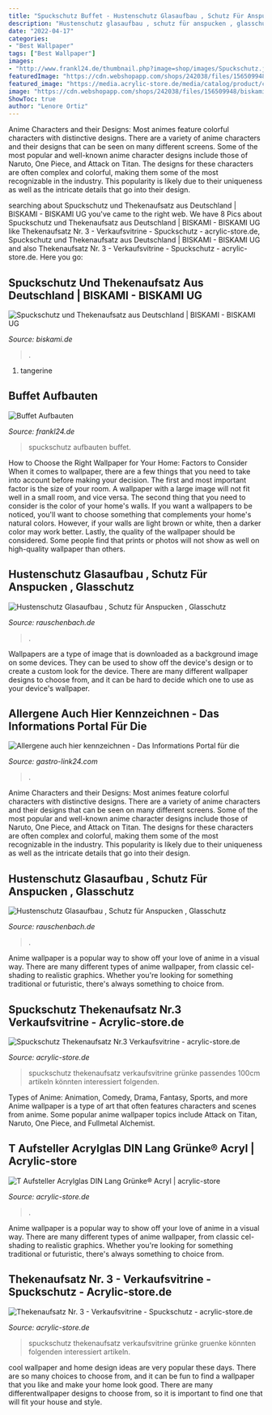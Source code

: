 ```yaml
---
title: "Spuckschutz Buffet - Hustenschutz Glasaufbau , Schutz Für Anspucken , Glasschutz"
description: "Hustenschutz glasaufbau , schutz für anspucken , glasschutz"
date: "2022-04-17"
categories:
- "Best Wallpaper"
tags: ["Best Wallpaper"]
images:
- "http://www.frankl24.de/thumbnail.php?image=shop/images/Spuckschutz.jpg&amp;w=300&amp;h=247"
featuredImage: "https://cdn.webshopapp.com/shops/242038/files/156509948/biskami-spuckschutz-variante-1.jpg"
featured_image: "https://media.acrylic-store.de/media/catalog/product/cache/1/image/988x988/9df78eab33525d08d6e5fb8d27136e95/t/-/t-aufsteller-din-lang-hoch-01_2.jpg"
image: "https://cdn.webshopapp.com/shops/242038/files/156509948/biskami-spuckschutz-variante-1.jpg"
ShowToc: true
author: "Lenore Ortiz"
---
```



Anime Characters and their Designs: Most animes feature colorful characters with distinctive designs.
There are a variety of anime characters and their designs that can be seen on many different screens. Some of the most popular and well-known anime character designs include those of Naruto, One Piece, and Attack on Titan. The designs for these characters are often complex and colorful, making them some of the most recognizable in the industry. This popularity is likely due to their uniqueness as well as the intricate details that go into their design.

	

		
searching about Spuckschutz und Thekenaufsatz aus Deutschland | BISKAMI - BISKAMI UG you've came to the right web. We have 8 Pics about Spuckschutz und Thekenaufsatz aus Deutschland | BISKAMI - BISKAMI UG like Thekenaufsatz Nr. 3 - Verkaufsvitrine - Spuckschutz - acrylic-store.de, Spuckschutz und Thekenaufsatz aus Deutschland | BISKAMI - BISKAMI UG and also Thekenaufsatz Nr. 3 - Verkaufsvitrine - Spuckschutz - acrylic-store.de. Here you go:
		
    
## Spuckschutz Und Thekenaufsatz Aus Deutschland | BISKAMI - BISKAMI UG

<img loading=lazy src="https://cdn.webshopapp.com/shops/242038/files/156509948/biskami-spuckschutz-variante-1.jpg" onerror="this.onerror=null;this.src='https://tse4.mm.bing.net/th?id=OIP.sBVj-Rhlg5NVoRKwCA-E7gHaHa&amp;pid=15.1';" alt="Spuckschutz und Thekenaufsatz aus Deutschland | BISKAMI - BISKAMI UG">

_Source: biskami.de_

>. 

	

1. tangerine 

    
## Buffet Aufbauten

<img loading=lazy src="http://www.frankl24.de/thumbnail.php?image=shop/images/Spuckschutz.jpg&amp;w=300&amp;h=247" onerror="this.onerror=null;this.src='https://tse2.mm.bing.net/th?id=OIP.pqfjPNdqD7nLkMszjV6C0gAAAA&amp;pid=15.1';" alt="Buffet Aufbauten">

_Source: frankl24.de_

>spuckschutz aufbauten buffet. 

	

How to Choose the Right Wallpaper for Your Home: Factors to Consider
When it comes to wallpaper, there are a few things that you need to take into account before making your decision. The first and most important factor is the size of your room. A wallpaper with a large image will not fit well in a small room, and vice versa. 
The second thing that you need to consider is the color of your home's walls. If you want a wallpapers to be noticed, you'll want to choose something that complements your home's natural colors. However, if your walls are light brown or white, then a darker color may work better. 
Lastly, the quality of the wallpaper should be considered. Some people find that prints or photos will not show as well on high-quality wallpaper than others.

    
## Hustenschutz Glasaufbau , Schutz Für Anspucken , Glasschutz

<img loading=lazy src="https://www.rauschenbach.de/images/kristallglasflaeche.jpg" onerror="this.onerror=null;this.src='https://tse2.mm.bing.net/th?id=OIP.pvqWN4ZPKzN-BaBVQrcr8QAAAA&amp;pid=15.1';" alt="Hustenschutz Glasaufbau , Schutz für Anspucken , Glasschutz">

_Source: rauschenbach.de_

>. 

	

Wallpapers are a type of image that is downloaded as a background image on some devices. They can be used to show off the device's design or to create a custom look for the device. There are many different wallpaper designs to choose from, and it can be hard to decide which one to use as your device's wallpaper.

    
## Allergene Auch Hier Kennzeichnen - Das Informations Portal Für Die

<img loading=lazy src="https://image.jimcdn.com/app/cms/image/transf/dimension=336x10000:format=png/path/s5164f8c6804e8df4/image/i182dc2dc530a935b/version/1488793084/gute-lieferantenbeziehung.png" onerror="this.onerror=null;this.src='https://tse2.mm.bing.net/th?id=OIP.mCTMmS6XGWLNhvqjTsukSAAAAA&amp;pid=15.1';" alt="Allergene auch hier kennzeichnen - Das Informations Portal für die">

_Source: gastro-link24.com_

>. 

	

Anime Characters and their Designs: Most animes feature colorful characters with distinctive designs.
There are a variety of anime characters and their designs that can be seen on many different screens. Some of the most popular and well-known anime character designs include those of Naruto, One Piece, and Attack on Titan. The designs for these characters are often complex and colorful, making them some of the most recognizable in the industry. This popularity is likely due to their uniqueness as well as the intricate details that go into their design.

    
## Hustenschutz Glasaufbau , Schutz Für Anspucken , Glasschutz

<img loading=lazy src="https://www.rauschenbach.de/images/hustenschutz eckig.jpg" onerror="this.onerror=null;this.src='https://tse3.mm.bing.net/th?id=OIP.FwY9AURPEOTdq-lUJtMOlQHaFR&amp;pid=15.1';" alt="Hustenschutz Glasaufbau , Schutz für Anspucken , Glasschutz">

_Source: rauschenbach.de_

>. 

	

Anime wallpaper is a popular way to show off your love of anime in a visual way. There are many different types of anime wallpaper, from classic cel-shading to realistic graphics. Whether you're looking for something traditional or futuristic, there's always something to choice from.

    
## Spuckschutz Thekenaufsatz Nr.3 Verkaufsvitrine - Acrylic-store.de

<img loading=lazy src="http://cdnmedia.acrylic-store.de/media/catalog/product/cache/1/image/700x700/9df78eab33525d08d6e5fb8d27136e95/t/k/tk3_2016_1.jpg" onerror="this.onerror=null;this.src='https://tse3.mm.bing.net/th?id=OIP.Umnlu-a9NKOkbjEBqCMMjAHaHa&amp;pid=15.1';" alt="Spuckschutz Thekenaufsatz Nr.3 Verkaufsvitrine - acrylic-store.de">

_Source: acrylic-store.de_

>spuckschutz thekenaufsatz verkaufsvitrine grünke passendes 100cm artikeln könnten interessiert folgenden. 

	

Types of Anime: Animation, Comedy, Drama, Fantasy, Sports, and more
Anime wallpaper is a type of art that often features characters and scenes from anime. Some popular anime wallpaper topics include Attack on Titan, Naruto, One Piece, and Fullmetal Alchemist.

    
## T Aufsteller Acrylglas DIN Lang Grünke® Acryl | Acrylic-store

<img loading=lazy src="https://media.acrylic-store.de/media/catalog/product/cache/1/image/988x988/9df78eab33525d08d6e5fb8d27136e95/t/-/t-aufsteller-din-lang-hoch-01_2.jpg" onerror="this.onerror=null;this.src='https://tse3.mm.bing.net/th?id=OIP.FSLQoOHLA85y-KVUrblLkwHaHa&amp;pid=15.1';" alt="T Aufsteller Acrylglas DIN Lang Grünke® Acryl | acrylic-store">

_Source: acrylic-store.de_

>. 

	

Anime wallpaper is a popular way to show off your love of anime in a visual way. There are many different types of anime wallpaper, from classic cel-shading to realistic graphics. Whether you're looking for something traditional or futuristic, there's always something to choice from.

    
## Thekenaufsatz Nr. 3 - Verkaufsvitrine - Spuckschutz - Acrylic-store.de

<img loading=lazy src="http://cdnmedia.acrylic-store.de/media/catalog/product/cache/1/image/700x700/9df78eab33525d08d6e5fb8d27136e95/s/p/spuckschutz-3-ruekseite-be2.jpg" onerror="this.onerror=null;this.src='https://tse3.mm.bing.net/th?id=OIP.xQEagR9bPOszcsxBavHq4wHaHa&amp;pid=15.1';" alt="Thekenaufsatz Nr. 3 - Verkaufsvitrine - Spuckschutz - acrylic-store.de">

_Source: acrylic-store.de_

>spuckschutz thekenaufsatz verkaufsvitrine grünke gruenke könnten folgenden interessiert artikeln. 

	

cool wallpaper and home design ideas are very popular these days. There are so many choices to choose from, and it can be fun to find a wallpaper that you like and make your home look good. There are many differentwallpaper designs to choose from, so it is important to find one that will fit your house and style.

